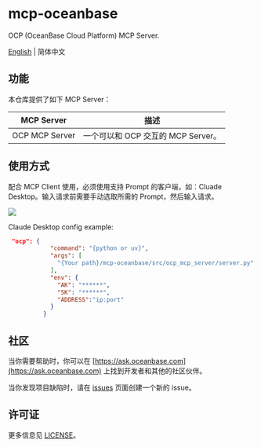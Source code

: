 # mcp-oceanbase
OCP (OceanBase Cloud Platform) MCP Server.

[English](README.md) | 简体中文

## 功能

本仓库提供了如下 MCP Server：

| MCP Server           | 描述                                  |
|----------------------|-------------------------------------|
| OCP MCP Server | 一个可以和 OCP 交互的 MCP Server。 |

## 使用方式

配合 MCP Client 使用，必须使用支持 Prompt 的客户端，如：Cluade Desktop。输入请求前需要手动选取所需的 Prompt，然后输入请求。

![](assets/ocp_claude.jpg)

Claude Desktop config  example:

```json
 "ocp": {
            "command": "{python or uv}",
            "args": [
              "{Your path}/mcp-oceanbase/src/ocp_mcp_server/server.py"
            ],
            "env": {
              "AK": "******",
              "SK": "******",
              "ADDRESS":"ip:port"
            }
          }
```

## 社区

当你需要帮助时，你可以在 [https://ask.oceanbase.com](https://ask.oceanbase.com) 上找到开发者和其他的社区伙伴。

当你发现项目缺陷时，请在 [issues](https://github.com/oceanbase/mcp-oceanbase/issues) 页面创建一个新的 issue。

## 许可证

更多信息见 [LICENSE](LICENSE)。